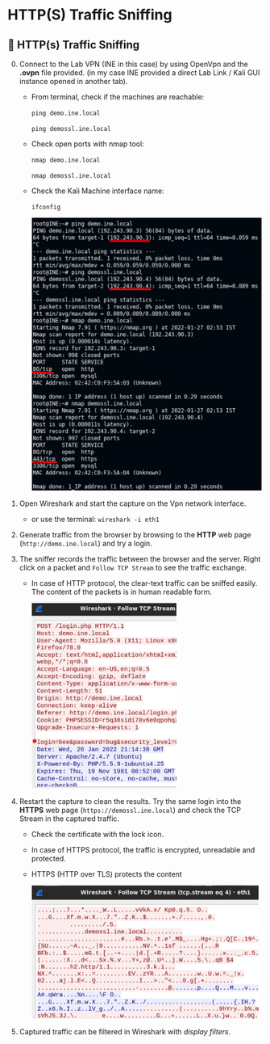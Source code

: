 # HTTP(S) Traffic Sniffing

## 🔬 HTTP(s) Traffic Sniffing

0. Connect to the Lab VPN (INE in this case) by using OpenVpn and the **.ovpn** file provided. (in my case INE provided a direct Lab Link / Kali GUI instance opened in another tab).

   - From terminal, check if the machines are reachable:

     `ping demo.ine.local`

     `ping demossl.ine.local`

   - Check open ports with nmap tool:

     `nmap demo.ine.local`

     `nmap demossl.ine.local`

   - Check the Kali Machine interface name:

     `ifconfig`

     ![](.gitbook/assets/image-20220126224915778.png)

1. Open Wireshark and start the capture on the Vpn network interface.

   - or use the terminal: `wireshark -i eth1 `

2. Generate traffic from the browser by browsing to the **HTTP** web page (`http://demo.ine.local`) and try a login.

3. The sniffer records the traffic between the browser and the server. Right click on a packet and `Follow TCP Stream` to see the traffic exchange.

   - In case of HTTP protocol, the clear-text traffic can be sniffed easily. The content of the packets is in human readable form.

     <img src=".gitbook/assets/image-20220126221608902.png" style="zoom: 80%;" />

4. Restart the capture to clean the results. Try the same login into the **HTTPS** web page (`https://demossl.ine.local`) and check the TCP Stream in the captured traffic.

   - Check the certificate with the lock icon.

   - In case of HTTPS protocol, the traffic is encrypted, unreadable and protected.

   - HTTPS (HTTP over TLS) protects the content

     <img src=".gitbook/assets/image-20220126222042593.png" style="zoom:80%;" />

5. Captured traffic can be filtered in Wireshark with *display filters*.
